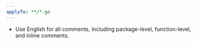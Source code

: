 ```yaml
---
applyTo: **/*.go
---
```

- Use English for all comments, including package-level, function-level, and inline comments.